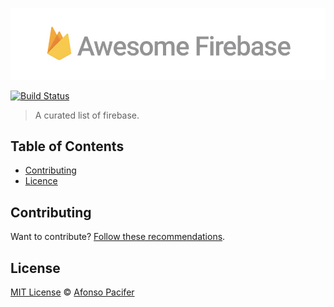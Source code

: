 [![awesome firebase](awesome-firebase.jpg)](https://github.com/afonsopacifer/awesome-firebase/)

[![Build Status](https://travis-ci.org/afonsopacifer/awesome-firebase.svg?branch=master)](https://travis-ci.org/afonsopacifer/awesome-firebase)

> A curated list of firebase.

## Table of Contents
* [Contributing](#contributing)
* [Licence](#licence)

## Contributing
Want to contribute? [Follow these recommendations](https://github.com/afonsopacifer/awesome-firebase/blob/master/contributing.md).

## License
[MIT License](https://github.com/afonsopacifer/awesome-firebase/blob/master/license.md) © [Afonso Pacifer](http://afonsopacifer.com/)
